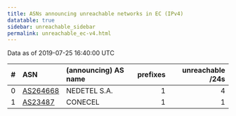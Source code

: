 ```yaml
---
title: ASNs announcing unreachable networks in EC (IPv4)
datatable: true
sidebar: unreachable_sidebar
permalink: unreachable_ec-v4.html
---
```


Data as of 2019-07-25 16:40:00 UTC


<div class="datatable-begin"></div>

|   # | ASN                                      | (announcing) AS name   |   prefixes |   unreachable /24s |
|----:|:-----------------------------------------|:-----------------------|-----------:|-------------------:|
|   0 | [AS264668](unreachable_AS264668-v4.html) | NEDETEL S.A.           |          1 |                  4 |
|   1 | [AS23487](unreachable_AS23487-v4.html)   | CONECEL                |          1 |                  1 |

<div class="datatable-end"></div>